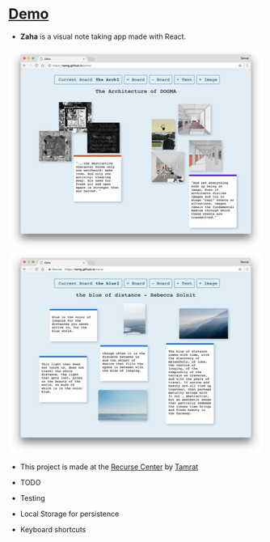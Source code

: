 # [Demo](https://tamg.github.io/zaha/)

* **Zaha** is a visual note taking app made with React.

<img src="/src/img/Zaha1.png" alt="alt text" width="600" height="400">

<img src="/src/img/Zaha2.png" alt="alt text" width="600" height="400">

* This project is made at the [Recurse Center](https://www.recurse.com/) by [Tamrat](tamrat.co)

* TODO
* Testing
* Local Storage for persistence
* Keyboard shortcuts 
